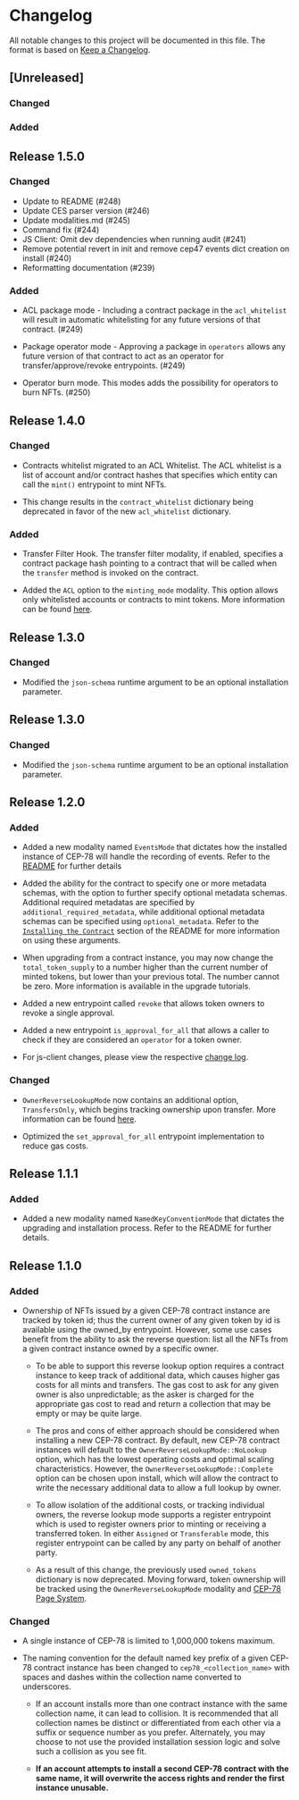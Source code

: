 # Changelog

All notable changes to this project will be documented in this file. The format is based on [Keep a Changelog].

[comment]: <> (Added: new features)
[comment]: <> (Changed: changes in existing functionality)
[comment]: <> (Deprecated: soon-to-be removed features)
[comment]: <> (Removed: now removed features)
[comment]: <> (Fixed: any bug fixes)
[comment]: <> (Security: in case of vulnerabilities)

## [Unreleased]

### Changed

### Added

## Release 1.5.0

### Changed

- Update to README (#248)
- Update CES parser version (#246)
- Update modalities.md (#245)
- Command fix (#244)
- JS Client: Omit dev dependencies when running audit (#241)
- Remove potential revert in init and remove cep47 events dict creation on install (#240)
- Reformatting documentation (#239)

### Added

- ACL package mode - Including a contract package in the `acl_whitelist` will result in automatic whitelisting for any future versions of that contract. (#249)

- Package operator mode - Approving a package in `operators` allows any future version of that contract to act as an operator for transfer/approve/revoke entrypoints. (#249)

- Operator burn mode. This modes adds the possibility for operators to burn NFTs. (#250)

## Release 1.4.0

### Changed

- Contracts whitelist migrated to an ACL Whitelist. The ACL whitelist is a list of account and/or contract hashes that specifies which entity can call the `mint()` entrypoint to mint NFTs.

- This change results in the `contract_whitelist` dictionary being deprecated in favor of the new `acl_whitelist` dictionary.

### Added

- Transfer Filter Hook. The transfer filter modality, if enabled, specifies a contract package hash pointing to a contract that will be called when the `transfer` method is invoked on the contract.

- Added the `ACL` option to the `minting_mode` modality. This option allows only whitelisted accounts or contracts to mint tokens. More information can be found [here](./README.md/#minting).

## Release 1.3.0

### Changed

- Modified the `json-schema` runtime argument to be an optional installation parameter.

## Release 1.3.0

### Changed

- Modified the `json-schema` runtime argument to be an optional installation parameter.

## Release 1.2.0

### Added

- Added a new modality named `EventsMode` that dictates how the installed instance of CEP-78 will handle the recording of events. Refer to the [README](./README.md#eventsmode) for further details

- Added the ability for the contract to specify one or more metadata schemas, with the option to further specify optional metadata schemas. Additional required metadatas are specified by `additional_required_metadata`, while additional optional metadata schemas can be specified using `optional_metadata`. Refer to the [`Installing the Contract`](./README.md#installing-the-contract) section of the README for more information on using these arguments.

- When upgrading from a contract instance, you may now change the `total_token_supply` to a number higher than the current number of minted tokens, but lower than your previous total. The number cannot be zero. More information is available in the upgrade tutorials.

- Added a new entrypoint called `revoke` that allows token owners to revoke a single approval.

- Added a new entrypoint `is_approval_for_all` that allows a caller to check if they are considered an `operator` for a token owner.

- For js-client changes, please view the respective [change log](./client-js/CHANGELOG.md).

### Changed

- `OwnerReverseLookupMode` now contains an additional option, `TransfersOnly`, which begins tracking ownership upon transfer. More information can be found [here](./README.md#ownerreverselookupmode).

- Optimized the `set_approval_for_all` entrypoint implementation to reduce gas costs.

## Release 1.1.1

### Added

- Added a new modality named `NamedKeyConventionMode` that dictates the upgrading and installation process. Refer to the README for further details.

## Release 1.1.0

### Added

- Ownership of NFTs issued by a given CEP-78 contract instance are tracked by token id; thus the current owner of any given token by id is available using the owned_by entrypoint. However, some use cases benefit from the ability to ask the reverse question: list all the NFTs from a given contract instance owned by a specific owner.

  - To be able to support this reverse lookup option requires a contract instance to keep track of additional data, which causes higher gas costs for all mints and transfers. The gas cost to ask for any given owner is also unpredictable; as the asker is charged for the appropriate gas cost to read and return a collection that may be empty or may be quite large.

  - The pros and cons of either approach should be considered when installing a new CEP-78 contract. By default, new CEP-78 contract instances will default to the `OwnerReverseLookupMode::NoLookup` option, which has the lowest operating costs and optimal scaling characteristics. However, the `OwnerReverseLookupMode::Complete` option can be chosen upon install, which will allow the contract to write the necessary additional data to allow a full lookup by owner.

  - To allow isolation of the additional costs, or tracking individual owners, the reverse lookup mode supports a register entrypoint which is used to register owners prior to minting or receiving a transferred token. In either `Assigned` or `Transferable` mode, this register entrypoint can be called by any party on behalf of another party.

  - As a result of this change, the previously used `owned_tokens` dictionary is now deprecated. Moving forward, token ownership will be tracked using the `OwnerReverseLookupMode` modality and [CEP-78 Page System](./README.md#the-cep-78-page-system).

### Changed

- A single instance of CEP-78 is limited to 1,000,000 tokens maximum.
- The naming convention for the default named key prefix of a given CEP-78 contract instance has been changed to `cep78_<collection_name>` with spaces and dashes within the collection name converted to underscores.

  - If an account installs more than one contract instance with the same collection name, it can lead to collision. It is recommended that all collection names be distinct or differentiated from each other via a suffix or sequence number as you prefer. Alternately, you may choose to not use the provided installation session logic and solve such a collision as you see fit.

  - **If an account attempts to install a second CEP-78 contract with the same name, it will overwrite the access rights and render the first instance unusable.**

[Keep a Changelog]: https://keepachangelog.com/en/1.0.0
